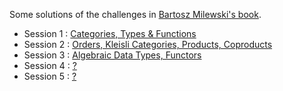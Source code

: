 Some solutions of the challenges in [Bartosz Milewski's book](/Category%20Theory%20for%20Programmers%20(Bartosz%20Milewski).pdf).

 - Session 1 : [Categories, Types & Functions](/session_1/Homework.pdf)
 - Session 2 : [Orders, Kleisli Categories, Products, Coproducts](/session_2/Homework.pdf)
 - Session 3 : [Algebraic Data Types, Functors](/session_3/Homework.pdf)
 - Session 4 : [?](/session_4/Homework.pdf)
 - Session 5 : [?](/session_5/Homework.pdf)
